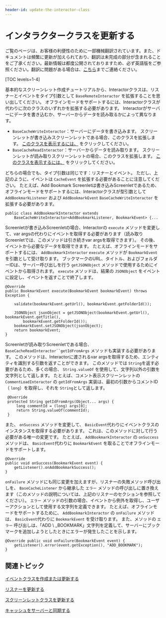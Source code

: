 ```yaml
---
header-id: update-the-interactor-class
---
```


# インタラクタークラスを更新する

<p class="alert alert-info"><span class="wysiwyg-color-blue120">ご覧のページは、お客様の利便性のために一部機械翻訳されています。また、ドキュメントは頻繁に更新が加えられており、翻訳は未完成の部分が含まれることをご了承ください。最新情報は都度公開されておりますため、必ず英語版をご参照ください。翻訳に問題がある場合は、<a href="mailto:support-content-jp@liferay.com">こちら</a>までご連絡ください。</span></p>

[TOC levels=1-4]

基本的なスクリーンレット作成チュートリアルから、Interactorクラスは、リスナーとイベントをタイプ引数として `BaseRemoteInteractor` を拡張することを思い出してください。 オフラインモードをサポートするには、Interactorクラスが代わりに次のクラスのいずれかを拡張する必要があります。 Interactorがサーバーにデータを書き込むか、サーバーからデータを読み取るかによって異なります。

  - `BaseCacheWriteInteractor`：サーバーにデータを書き込みます。 スクリーンレットが書き込みスクリーンレットである場合、このクラスを拡張します。 [このクラスを表示するには、](https://github.com/liferay/liferay-screens/blob/master/android/library/src/main/java/com/liferay/mobile/screens/base/interactor/BaseCacheWriteInteractor.java) をクリックしてください。
  - `BaseCacheReadInteractor`：サーバーからデータを読み取ります。 スクリーンレットが読み取りスクリーンレットの場合、このクラスを拡張します。 [このクラスを表示するには、](https://github.com/liferay/liferay-screens/blob/master/android/library/src/main/java/com/liferay/mobile/screens/base/interactor/BaseCacheReadInteractor.java) をクリックしてください。

どちらの場合でも、タイプ引数は同じです：リスナーとイベント。 ただし、上記のように、イベントは `CacheEvent` を拡張する必要があることに注意してください。 たとえば、Add Bookmark Screenletは書き込みScreenletであるため、オフラインモードをサポートするには、Interactorクラスが型引数として `AddBookmarkListener` および `AddBookmarkEvent` `BaseCacheWriteInteractor` を拡張する必要があります。

    public class AddBookmarkInteractor extends
        BaseCacheWriteInteractor<AddBookmarkListener, BookmarkEvent> {...

Screenletが書き込みScreenletの場合、Interactorの `execute` メソッドを変更して、var argsの代わりにイベントを取得する必要があります（読み取りScreenletでは、このメソッドは引き続きvar argsを取得できます）。 その後、イベントから必要なデータを取得できます。 たとえば、オフラインモードをサポートするには、 `AddBookmarkInteractor` `execute` メソッドが `BookmarkEvent` を引数として受け取ります。 ブックマークのURL、タイトル、およびフォルダーIDは、サーバー呼び出しを行う `getJSONObject` メソッドで使用するためにイベントから取得されます。 `execute` メソッドは、結果の `JSONObject` をイベントに設定し、イベントを返すことで終了します。

    @Override 
    public BookmarkEvent execute(BookmarkEvent bookmarkEvent) throws Exception {
    
        validate(bookmarkEvent.getUrl(), bookmarkEvent.getFolderId());
    
        JSONObject jsonObject = getJSONObject(bookmarkEvent.getUrl(), bookmarkEvent.getTitle(), 
            bookmarkEvent.getFolderId());
        bookmarkEvent.setJSONObject(jsonObject); 
        return bookmarkEvent; 
    }

Screenletが読み取りScreenletである場合、 `BaseCacheReadInteractor``getIdFromArgs` メソッドも実装する必要があります。 このメソッドは、Interactorに渡されるvar argsを取得するため、エンティティを識別する引数を返すことができます。 このメソッドでは `String`を返す必要があるため、多くの場合、 `String.valueOf` を使用して、文字列以外の引数を文字列として返します。 たとえば、コメント表示スクリーンレットの `CommentLoadInteractor` の `getIdFromArgs` 実装は、最初の引数からコメントID（ `long`）を取得し、それを `String`として返します。

``` 
 @Override 
 protected String getIdFromArgs(Object... args) { 
     long commentId = (long) args[0]; 
     return String.valueOf(commentId); 
 }
```

また、 `onSuccess` メソッドを変更して、 `BasicEvent`代わりにイベントクラスのインスタンスを取得する必要があります。 これは、このメソッドに対して行う必要がある唯一の変更です。 たとえば、 `AddBookmarkInteractor` の `onSuccess` メソッドは、 `BasicEvent`代わりに `BookmarkEvent` を取ることでオフラインモードをサポートします。

    @Override 
    public void onSuccess(BookmarkEvent event) {
        getListener().onAddBookmarkSuccess(); 
    }

`onFailure` メソッドにも同じ変更を加えますが、リスナーの失敗メソッド呼び出しを、 `BaseCacheListener` から継承した `エラー` メソッドの呼び出しに置き換えます（このメソッドの説明については、上記のリスナーのセクションを参照してください）。 `エラー` メソッドの引数の場合、イベントから例外を取得し、ユーザーアクションとして使用する文字列を定義できます。 たとえば、オフラインモードをサポートするために、 `AddBookmarkInteractor` の `onFailure` メソッドは、 `BasicEvent`代わりに `BookmarkEvent` を受け取ります。 また、メソッドの `エラー` 呼び出しは、「ADD \ _BOOKMARK」文字列を定義して、サーバーにブックマークを追加しようとしたときにエラーが発生したことを示します。

    @Override public void onFailure(BookmarkEvent event) {
        getListener().error(event.getException(), "ADD_BOOKMARK"); 
    }

## 関連トピック

[イベントクラスを作成または更新する](/docs/7-1/tutorials/-/knowledge_base/t/create-or-update-the-event-class)

[リスナーを更新する](/docs/7-1/tutorials/-/knowledge_base/t/update-the-listener)

[スクリーンレットクラスを更新する](/docs/7-1/tutorials/-/knowledge_base/t/update-the-screenlet-class)

[キャッシュをサーバーと同期する](/docs/7-1/tutorials/-/knowledge_base/t/sync-the-cache-with-the-server)
